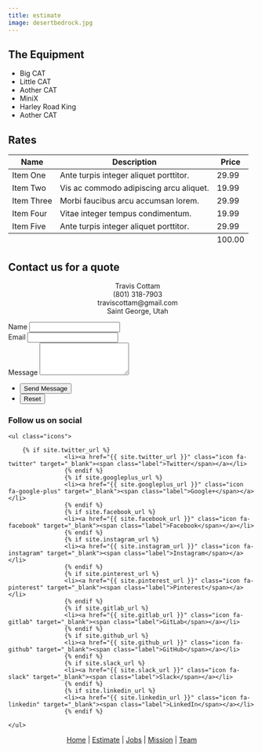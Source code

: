 ```yaml
---
title: estimate
image: desertbedrock.jpg
---
```


<section>
  <h2 class="major"> The Equipment </h2>
  <ul>
    <li>Big CAT</li>
    <li>Little CAT</li>
    <li>Aother CAT</li>
    <li>MiniX</li>
    <li>Harley Road King</li>
    <li>Aother CAT</li>
  </ul>
</section>
<section>
	<h2 class="major">Rates</h2>
	<div class="table-wrapper">
		<table>
			<thead>
				<tr>
					<th>Name</th>
					<th>Description</th>
					<th>Price</th>
				</tr>
			</thead>
			<tbody>
				<tr>
					<td>Item One</td>
					<td>Ante turpis integer aliquet porttitor.</td>
					<td>29.99</td>
				</tr>
				<tr>
					<td>Item Two</td>
					<td>Vis ac commodo adipiscing arcu aliquet.</td>
					<td>19.99</td>
				</tr>
				<tr>
					<td>Item Three</td>
					<td> Morbi faucibus arcu accumsan lorem.</td>
					<td>29.99</td>
				</tr>
				<tr>
					<td>Item Four</td>
					<td>Vitae integer tempus condimentum.</td>
					<td>19.99</td>
				</tr>
				<tr>
					<td>Item Five</td>
					<td>Ante turpis integer aliquet porttitor.</td>
					<td>29.99</td>
				</tr>
			</tbody>
			<tfoot>
				<tr>
					<td colspan="2"></td>
					<td>100.00</td>
				</tr>
			</tfoot>
		</table>
	</div>
</section>
<section>
    <h2 class="major"> Contact us for a quote </h2>
    <ul style="text-align:center; list-style-type:none;">
      <li class="icon-hp fa-user">&nbsp; Travis Cottam &nbsp;</li>
      <li class="icon-hp fa-phone">&nbsp; (801) 318-7903 &nbsp;</li>
      <li class="icon-hp fa-envelope">&nbsp; traviscottam@gmail.com &nbsp;</li>
      <li class="icon-hp fa-map-pin">&nbsp; Saint George, Utah &nbsp;</li>
    </ul>
    <form action="https://formspree.io/{{ site.email }}" method="POST">
    	<div class="fields">
    		<div class="field half first">
    			<label for="name">Name</label>
    			<input type="text" name="name" id="name" />
    		</div>
    		<div class="field half">
    			<label for="email">Email</label>
    			<input type="text" name="_replyto" id="email" />
    		</div>
    		<div class="field">
    			<label for="message">Message</label>
    			<textarea name="message" id="message" rows="4"></textarea>
    		</div>
    	</div>
    	<ul class="actions">
    		<li><input type="submit" value="Send Message" class="primary" /></li>
    		<li><input type="reset" value="Reset" /></li>
    	</ul>
    </form>

</section>
<section>
    <h3> Follow us on social </h3>

    <ul class="icons">

        {% if site.twitter_url %}
        			<li><a href="{{ site.twitter_url }}" class="icon fa-twitter" target="_blank"><span class="label">Twitter</span></a></li>
        			{% endif %}
        			{% if site.googleplus_url %}
        			<li><a href="{{ site.googleplus_url }}" class="icon fa-google-plus" target="_blank"><span class="label">Google+</span></a></li>
        			{% endif %}
        			{% if site.facebook_url %}
        			<li><a href="{{ site.facebook_url }}" class="icon fa-facebook" target="_blank"><span class="label">Facebook</span></a></li>
        			{% endif %}
        			{% if site.instagram_url %}
        			<li><a href="{{ site.instagram_url }}" class="icon fa-instagram" target="_blank"><span class="label">Instagram</span></a></li>
        			{% endif %}
        			{% if site.pinterest_url %}
        			<li><a href="{{ site.pinterest_url }}" class="icon fa-pinterest" target="_blank"><span class="label">Pinterest</span></a></li>
        			{% endif %}
        			{% if site.gitlab_url %}
        			<li><a href="{{ site.gitlab_url }}" class="icon fa-gitlab" target="_blank"><span class="label">GitLab</span></a></li>
        			{% endif %}
        			{% if site.github_url %}
        			<li><a href="{{ site.github_url }}" class="icon fa-github" target="_blank"><span class="label">GitHub</span></a></li>
        			{% endif %}
        			{% if site.slack_url %}
        			<li><a href="{{ site.slack_url }}" class="icon fa-slack" target="_blank"><span class="label">Slack</span></a></li>
        			{% endif %}
        			{% if site.linkedin_url %}
        			<li><a href="{{ site.linkedin_url }}" class="icon fa-linkedin" target="_blank"><span class="label">LinkedIn</span></a></li>
        			{% endif %}

    </ul>

</section>

<!-- Footlinks -->

<p class="copyright" style="text-align:center;"><a href="#">Home</a> | <a href="#estimate">Estimate</a> | <a href="#jobs">Jobs</a> | <a href="#mission">Mission</a> | <a href="#team">Team</a></p>

